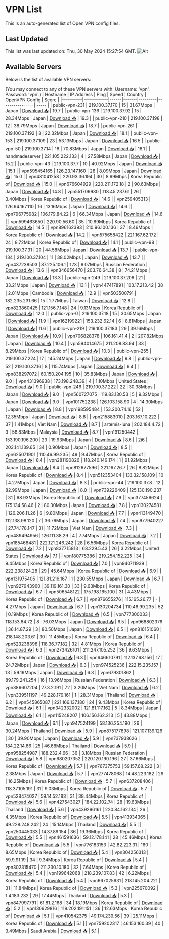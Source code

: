 # VPN List

This is an auto-generated list of Open VPN config files.

## Last Updated

This list was last updated on: Thu, 30 May 2024 15:27:54 GMT.
![Alt](https://repobeats.axiom.co/api/embed/186b98318ef1479477931607c1ad7d823f12451f.svg "Repobeats analytics image")

## Available Servers

Below is the list of available VPN servers:

(You may connect to any of these VPN servers with: Username: 'vpn', Password: 'vpn'.)
| Hostname | IP Address | Ping | Speed | Country | OpenVPN Config | Score |
|----------|------------|------|-------|---------|----------------| ----- |
| public-vpn-231 | 219.100.37.170 | 15 | 31.67Mbps | Japan | [Download 📥](./configs/server_0_JP.ovpn) | 19.7 |
| public-vpn-136 | 219.100.37.92 | 15 | 28.34Mbps | Japan | [Download 📥](./configs/server_1_JP.ovpn) | 19.3 |
| public-vpn-210 | 219.100.37.198 | 12 | 38.79Mbps | Japan | [Download 📥](./configs/server_2_JP.ovpn) | 18.7 |
| public-vpn-261 | 219.100.37.192 | 8 | 22.32Mbps | Japan | [Download 📥](./configs/server_3_JP.ovpn) | 18.1 |
| public-vpn-153 | 219.100.37.109 | 23 | 53.13Mbps | Japan | [Download 📥](./configs/server_4_JP.ovpn) | 16.5 |
| public-vpn-50 | 219.100.37.14 | 16 | 70.83Mbps | Japan | [Download 📥](./configs/server_5_JP.ovpn) | 16.1 |
| handmadeserver | 221.105.222.133 | 4 | 27.58Mbps | Japan | [Download 📥](./configs/server_6_JP.ovpn) | 15.2 |
| public-vpn-43 | 219.100.37.7 | 10 | 40.92Mbps | Japan | [Download 📥](./configs/server_7_JP.ovpn) | 15.1 |
| vpn595454165 | 126.23.147.160 | 28 | 8.09Mbps | Japan | [Download 📥](./configs/server_8_JP.ovpn) | 15.0 |
| vpn481041258 | 220.93.36.194 | 30 | 8.99Mbps | Korea Republic of | [Download 📥](./configs/server_9_KR.ovpn) | 15.0 |
| vpn676604929 | 220.211.172.18 | 2 | 90.63Mbps | Japan | [Download 📥](./configs/server_10_JP.ovpn) | 14.8 |
| vpn551709930 | 118.45.237.61 | 26 | 3.40Mbps | Korea Republic of | [Download 📥](./configs/server_11_KR.ovpn) | 14.6 |
| vpn259405313 | 126.94.167.110 | 16 | 13.16Mbps | Japan | [Download 📥](./configs/server_12_JP.ovpn) | 14.6 |
| vpn796775982 | 106.179.84.22 | 6 | 66.34Mbps | Japan | [Download 📥](./configs/server_13_JP.ovpn) | 14.6 |
| vpn599463650 | 220.90.56.60 | 35 | 10.69Mbps | Korea Republic of | [Download 📥](./configs/server_14_KR.ovpn) | 14.5 |
| vpn896162393 | 210.96.100.136 | 37 | 8.46Mbps | Korea Republic of | [Download 📥](./configs/server_15_KR.ovpn) | 14.2 |
| vpn575658422 | 221.167.62.172 | 24 | 8.72Mbps | Korea Republic of | [Download 📥](./configs/server_16_KR.ovpn) | 14.1 |
| public-vpn-98 | 219.100.37.31 | 20 | 44.58Mbps | Japan | [Download 📥](./configs/server_17_JP.ovpn) | 13.7 |
| public-vpn-134 | 219.100.37.104 | 11 | 38.02Mbps | Japan | [Download 📥](./configs/server_18_JP.ovpn) | 13.7 |
| vpn437238503 | 87.225.106.1 | 123 | 9.07Mbps | Russian Federation | [Download 📥](./configs/server_19_RU.ovpn) | 13.6 |
| vpn346656470 | 203.76.64.38 | 8 | 74.21Mbps | Japan | [Download 📥](./configs/server_20_JP.ovpn) | 13.3 |
| public-vpn-249 | 219.100.37.206 | 21 | 33.21Mbps | Japan | [Download 📥](./configs/server_21_JP.ovpn) | 13.1 |
| vpn447417891 | 103.17.213.42 | 38 | 2.01Mbps | Cambodia | [Download 📥](./configs/server_22_KH.ovpn) | 12.9 |
| vpn503500791 | 182.235.231.66 | 15 | 1.77Mbps | Taiwan | [Download 📥](./configs/server_23_TW.ovpn) | 12.8 |
| vpn823860425 | 121.156.7.148 | 24 | 9.13Mbps | Korea Republic of | [Download 📥](./configs/server_24_KR.ovpn) | 12.0 |
| public-vpn-0 | 219.100.37.18 | 15 | 30.65Mbps | Japan | [Download 📥](./configs/server_25_JP.ovpn) | 11.9 |
| vpn162199221 | 153.232.62.14 | 6 | 8.81Mbps | Japan | [Download 📥](./configs/server_26_JP.ovpn) | 11.6 |
| public-vpn-219 | 219.100.37.183 | 29 | 39.16Mbps | Japan | [Download 📥](./configs/server_27_JP.ovpn) | 10.9 |
| vpn706828378 | 106.161.41.4 | 2 | 207.82Mbps | Japan | [Download 📥](./configs/server_28_JP.ovpn) | 10.4 |
| vpn594014675 | 211.208.83.94 | 33 | 8.29Mbps | Korea Republic of | [Download 📥](./configs/server_29_KR.ovpn) | 10.3 |
| public-vpn-255 | 219.100.37.224 | 17 | 145.24Mbps | Japan | [Download 📥](./configs/server_30_JP.ovpn) | 9.8 |
| public-vpn-52 | 219.100.37.16 | 8 | 115.74Mbps | Japan | [Download 📥](./configs/server_31_JP.ovpn) | 9.4 |
| vpn838297072 | 60.150.204.195 | 10 | 35.83Mbps | Japan | [Download 📥](./configs/server_32_JP.ovpn) | 9.0 |
| vpn431396938 | 173.198.248.39 | 4 | 1.10Mbps | United States | [Download 📥](./configs/server_33_US.ovpn) | 9.0 |
| public-vpn-246 | 219.100.37.222 | 22 | 30.38Mbps | Japan | [Download 📥](./configs/server_34_JP.ovpn) | 9.0 |
| vpn560727075 | 119.83.130.53 | 5 | 9.32Mbps | Japan | [Download 📥](./configs/server_35_JP.ovpn) | 9.0 |
| vpn101752238 | 126.103.158.90 | 4 | 14.30Mbps | Japan | [Download 📥](./configs/server_36_JP.ovpn) | 8.8 |
| vpn198595484 | 153.200.74.16 | 52 | 12.35Mbps | Japan | [Download 📥](./configs/server_37_JP.ovpn) | 8.8 |
| vpn215883010 | 203.167.10.222 | 37 | 1.41Mbps | Viet Nam | [Download 📥](./configs/server_38_VN.ovpn) | 8.7 |
| artemis-luna | 202.184.4.72 | 3 | 58.83Mbps | Malaysia | [Download 📥](./configs/server_39_MY.ovpn) | 8.7 |
| vpn191250442 | 153.190.196.200 | 23 | 19.93Mbps | Japan | [Download 📥](./configs/server_40_JP.ovpn) | 8.6 |
| 2i6 | 203.141.139.65 | 34 | 0.90Mbps | Japan | [Download 📥](./configs/server_41_JP.ovpn) | 8.5 |
| vpn625071901 | 110.46.99.235 | 49 | 9.47Mbps | Korea Republic of | [Download 📥](./configs/server_42_KR.ovpn) | 8.4 |
| vpn281190826 | 118.240.149.174 | 1 | 91.92Mbps | Japan | [Download 📥](./configs/server_43_JP.ovpn) | 8.4 |
| vpn812677596 | 221.167.26.7 | 26 | 8.82Mbps | Korea Republic of | [Download 📥](./configs/server_44_KR.ovpn) | 8.4 |
| vpn512353404 | 133.32.158.109 | 10 | 4.27Mbps | Japan | [Download 📥](./configs/server_45_JP.ovpn) | 8.3 |
| public-vpn-44 | 219.100.37.8 | 12 | 82.99Mbps | Japan | [Download 📥](./configs/server_46_JP.ovpn) | 8.0 |
| vpn739226409 | 125.130.190.237 | 31 | 68.93Mbps | Korea Republic of | [Download 📥](./configs/server_47_KR.ovpn) | 7.9 |
| vpn377456624 | 175.134.58.46 | 2 | 80.30Mbps | Japan | [Download 📥](./configs/server_48_JP.ovpn) | 7.8 |
| vpn130274581 | 126.206.11.26 | 6 | 9.80Mbps | Japan | [Download 📥](./configs/server_49_JP.ovpn) | 7.7 |
| vpn413149470 | 112.138.98.120 | 7 | 36.76Mbps | Japan | [Download 📥](./configs/server_50_JP.ovpn) | 7.4 |
| vpn977940227 | 27.74.178.147 | 31 | 11.72Mbps | Viet Nam | [Download 📥](./configs/server_51_VN.ovpn) | 7.3 |
| vpn489494956 | 126.111.38.29 | 4 | 7.74Mbps | Japan | [Download 📥](./configs/server_52_JP.ovpn) | 7.2 |
| vpn185468481 | 222.121.246.242 | 28 | 6.56Mbps | Korea Republic of | [Download 📥](./configs/server_53_KR.ovpn) | 7.2 |
| vpn837715813 | 68.229.5.43 | 26 | 3.22Mbps | United States | [Download 📥](./configs/server_54_US.ovpn) | 7.1 |
| vpn180775386 | 219.254.152.225 | 34 | 9.45Mbps | Korea Republic of | [Download 📥](./configs/server_55_KR.ovpn) | 7.0 |
| vpn940711939 | 222.238.124.28 | 29 | 45.64Mbps | Korea Republic of | [Download 📥](./configs/server_56_KR.ovpn) | 6.9 |
| vpn131975405 | 121.81.216.167 | 1 | 230.55Mbps | Japan | [Download 📥](./configs/server_57_JP.ovpn) | 6.7 |
| vpn927943960 | 39.119.161.30 | 33 | 9.63Mbps | Korea Republic of | [Download 📥](./configs/server_58_KR.ovpn) | 6.7 |
| vpn506548122 | 175.198.165.100 | 31 | 4.43Mbps | Korea Republic of | [Download 📥](./configs/server_59_KR.ovpn) | 6.7 |
| vpn876655276 | 115.165.26.77 | - | 4.27Mbps | Japan | [Download 📥](./configs/server_60_JP.ovpn) | 6.7 |
| vpn130204734 | 110.46.99.235 | 52 | 0.19Mbps | Korea Republic of | [Download 📥](./configs/server_61_KR.ovpn) | 6.5 |
| vpn777300033 | 118.153.64.72 | 8 | 76.03Mbps | Japan | [Download 📥](./configs/server_62_JP.ovpn) | 6.5 |
| vpn968802376 | 36.14.87.29 | 3 | 80.50Mbps | Japan | [Download 📥](./configs/server_63_JP.ovpn) | 6.5 |
| vpn816151060 | 218.148.203.61 | 30 | 11.45Mbps | Korea Republic of | [Download 📥](./configs/server_64_KR.ovpn) | 6.4 |
| vpn523238398 | 118.36.77.182 | 32 | 4.81Mbps | Korea Republic of | [Download 📥](./configs/server_65_KR.ovpn) | 6.3 |
| vpn273426101 | 211.247.105.252 | 36 | 9.63Mbps | Korea Republic of | [Download 📥](./configs/server_66_KR.ovpn) | 6.3 |
| vpn646610791 | 112.137.68.156 | 17 | 24.72Mbps | Japan | [Download 📥](./configs/server_67_JP.ovpn) | 6.3 |
| vpn974525236 | 222.15.235.157 | 13 | 59.19Mbps | Japan | [Download 📥](./configs/server_68_JP.ovpn) | 6.3 |
| vpn679301862 | 89.179.241.254 | 16 | 13.96Mbps | Russian Federation | [Download 📥](./configs/server_69_RU.ovpn) | 6.3 |
| vpn386607204 | 27.3.2.191 | 72 | 3.20Mbps | Viet Nam | [Download 📥](./configs/server_70_VN.ovpn) | 6.2 |
| vpn339511197 | 49.228.179.161 | 1 | 28.31Mbps | Thailand | [Download 📥](./configs/server_71_TH.ovpn) | 6.2 |
| vpn545865087 | 221.166.137.180 | 24 | 9.43Mbps | Korea Republic of | [Download 📥](./configs/server_72_KR.ovpn) | 6.1 |
| vpn342332002 | 121.81.117.162 | 5 | 8.34Mbps | Japan | [Download 📥](./configs/server_73_JP.ovpn) | 6.1 |
| vpn115248207 | 106.156.162.213 | 5 | 43.88Mbps | Japan | [Download 📥](./configs/server_74_JP.ovpn) | 6.1 |
| vpn947524199 | 58.136.254.190 | 26 | 30.24Mbps | Thailand | [Download 📥](./configs/server_75_TH.ovpn) | 5.9 |
| vpn875177898 | 121.107.139.126 | 30 | 39.90Mbps | Japan | [Download 📥](./configs/server_76_JP.ovpn) | 5.9 |
| vpn737938626 | 184.22.14.66 | 25 | 46.68Mbps | Thailand | [Download 📥](./configs/server_77_TH.ovpn) | 5.9 |
| vpn958254987 | 188.232.4.66 | 36 | 3.18Mbps | Russian Federation | [Download 📥](./configs/server_78_RU.ovpn) | 5.8 |
| vpn680207352 | 220.120.190.196 | 27 | 37.66Mbps | Korea Republic of | [Download 📥](./configs/server_79_KR.ovpn) | 5.7 |
| vpn767375753 | 59.157.68.222 | 3 | 2.38Mbps | Japan | [Download 📥](./configs/server_80_JP.ovpn) | 5.7 |
| vpn277478068 | 14.48.223.182 | 29 | 16.25Mbps | Korea Republic of | [Download 📥](./configs/server_81_KR.ovpn) | 5.7 |
| vpn637208406 | 118.37.105.191 | 31 | 9.03Mbps | Korea Republic of | [Download 📥](./configs/server_82_KR.ovpn) | 5.7 |
| vpn528474027 | 59.14.52.183 | 31 | 38.44Mbps | Korea Republic of | [Download 📥](./configs/server_83_KR.ovpn) | 5.6 |
| vpn427543027 | 184.22.102.74 | 28 | 19.63Mbps | Thailand | [Download 📥](./configs/server_84_TH.ovpn) | 5.6 |
| vpn439296161 | 220.84.162.134 | 26 | 4.35Mbps | Korea Republic of | [Download 📥](./configs/server_85_KR.ovpn) | 5.5 |
| vpn413934365 | 49.228.248.242 | 24 | 15.14Mbps | Thailand | [Download 📥](./configs/server_86_TH.ovpn) | 5.5 |
| vpn250445033 | 14.37.89.154 | 36 | 19.36Mbps | Korea Republic of | [Download 📥](./configs/server_87_KR.ovpn) | 5.5 |
| vpn461591636 | 59.12.178.141 | 28 | 45.46Mbps | Korea Republic of | [Download 📥](./configs/server_88_KR.ovpn) | 5.5 |
| vpn776183153 | 42.82.223.31 | 160 | 8.65Mbps | Korea Republic of | [Download 📥](./configs/server_89_KR.ovpn) | 5.4 |
| vpn304256313 | 59.9.91.19 | 34 | 9.34Mbps | Korea Republic of | [Download 📥](./configs/server_90_KR.ovpn) | 5.4 |
| vpn302315470 | 211.230.10.180 | 32 | 7.64Mbps | Korea Republic of | [Download 📥](./configs/server_91_KR.ovpn) | 5.4 |
| vpn199642068 | 218.239.107.83 | 42 | 6.22Mbps | Korea Republic of | [Download 📥](./configs/server_92_KR.ovpn) | 5.4 |
| vpn667025631 | 218.145.204.221 | 31 | 11.84Mbps | Korea Republic of | [Download 📥](./configs/server_93_KR.ovpn) | 5.3 |
| vpn225670092 | 1.4.183.232 | 29 | 17.44Mbps | Thailand | [Download 📥](./configs/server_94_TH.ovpn) | 5.3 |
| vpn847997791 | 61.81.2.168 | 34 | 18.19Mbps | Korea Republic of | [Download 📥](./configs/server_95_KR.ovpn) | 5.2 |
| vpn130629816 | 119.202.191.151 | 36 | 12.63Mbps | Korea Republic of | [Download 📥](./configs/server_96_KR.ovpn) | 5.1 |
| vpn410542375 | 49.174.239.56 | 39 | 25.11Mbps | Korea Republic of | [Download 📥](./configs/server_97_KR.ovpn) | 5.1 |
| vpn759202317 | 46.153.160.39 | 40 | 3.49Mbps | Saudi Arabia | [Download 📥](./configs/server_98_SA.ovpn) | 5.1 |
